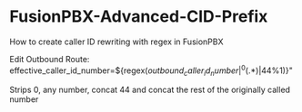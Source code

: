 # FusionPBX-Advanced-CID-Prefix
How to create caller ID rewriting with regex in FusionPBX

Edit Outbound Route:
effective_caller_id_number=${regex(${outbound_caller_id_number}|^0(.*)$|44%1)}"

Strips 0, any number, concat 44 and concat the rest of the originally called number

